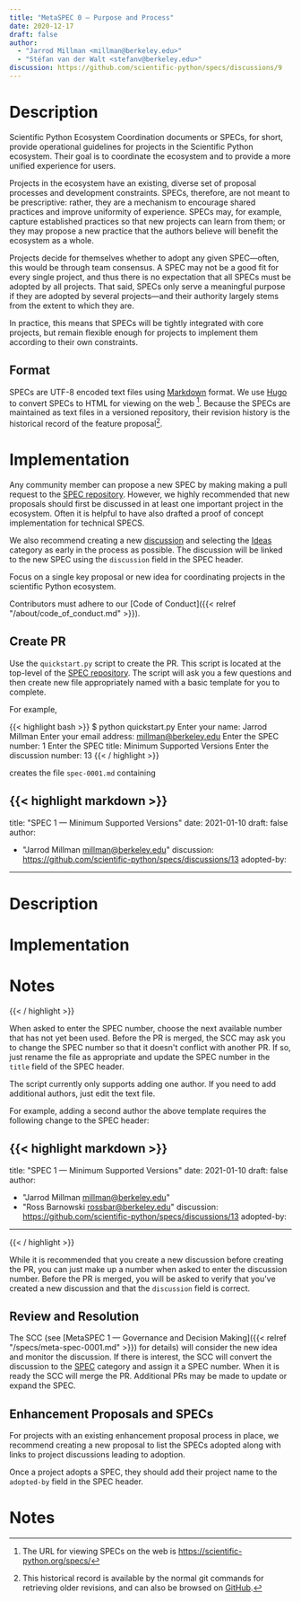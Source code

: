 ```yaml
---
title: "MetaSPEC 0 — Purpose and Process"
date: 2020-12-17
draft: false
author:
  - "Jarrod Millman <millman@berkeley.edu>"
  - "Stéfan van der Walt <stefanv@berkeley.edu>"
discussion: https://github.com/scientific-python/specs/discussions/9
---
```


# Description

Scientific Python Ecosystem Coordination documents or SPECs, for short, provide
operational guidelines for projects in the Scientific Python ecosystem.
Their goal is to coordinate the ecosystem and to provide a more unified
experience for users.

Projects in the ecosystem have an existing, diverse set of proposal processes
and development constraints.
SPECs, therefore, are not meant to be prescriptive: rather, they are a
mechanism to encourage shared practices and improve uniformity of experience.
SPECs may, for example, capture established practices so that new projects can
learn from them; or they may propose a new practice that the authors believe
will benefit the ecosystem as a whole.

Projects decide for themselves whether to adopt any given SPEC—often, this
would be through team consensus.
A SPEC may not be a good fit for every single project, and thus there is no
expectation that all SPECs must be adopted by all projects.
That said, SPECs only serve a meaningful purpose if they are adopted by several
projects—and their authority largely stems from the extent to which they are.

In practice, this means that SPECs will be tightly integrated with core
projects, but remain flexible enough for projects to implement them according
to their own constraints.

## Format

SPECs are UTF-8 encoded text files using
[Markdown](https://www.markdownguide.org/) format.
We use [Hugo](https://gohugo.io/) to convert SPECs to HTML for viewing on the
web [^2].
Because the SPECs are maintained as text files in a versioned
repository, their revision history is the historical record of the
feature proposal[^1].

# Implementation

Any community member can propose a new SPEC by making making a pull request to
the [SPEC repository](https://github.com/scientific-python/specs).
However, we highly recommended that new proposals should first be discussed
in at least one important project in the ecosystem.
Often it is helpful to have also drafted a proof of concept implementation
for technical SPECS.

We also recommend creating a new
[discussion](https://github.com/scientific-python/specs/discussions/new) and
selecting the
[Ideas](https://github.com/scientific-python/specs/discussions/categories/ideas)
category as early in the process as possible.
The discussion will be linked to the new SPEC using the ``discussion``
field in the SPEC header.

Focus on a single key proposal or new idea for coordinating projects in
the scientific Python ecosystem.

Contributors must adhere to our [Code of Conduct]({{< relref
"/about/code_of_conduct.md" >}}).

## Create PR

Use the ``quickstart.py`` script to create the PR.
This script is located at the top-level of the [SPEC
repository](https://github.com/scientific-python/specs).
The script will ask you a few questions and then create new file
appropriately named with a basic template for you to complete.

For example,

{{< highlight bash >}}
$ python quickstart.py
Enter your name: Jarrod Millman
Enter your email address: millman@berkeley.edu
Enter the SPEC number: 1
Enter the SPEC title: Minimum Supported Versions
Enter the discussion number: 13
{{< / highlight >}}

creates the file ``spec-0001.md`` containing

{{< highlight markdown >}}
---
title: "SPEC 1 — Minimum Supported Versions"
date: 2021-01-10
draft: false
author:
  - "Jarrod Millman <millman@berkeley.edu>"
discussion: https://github.com/scientific-python/specs/discussions/13
adopted-by:
---

# Description

<!--
Briefly and clearly describe the proposal.
Explain the general need and the advantages of this specific proposal.
If relevant, include examples of how the new functionality would be
used, intended use-cases, and pseudo-code illustrating its use.
-->

# Implementation

<!--
Discuss how this would be implemented by projects.
-->

# Notes

<!--
Include a bulleted list of annotated links, comments, and other ancillary
information as needed.
-->
{{< / highlight >}}
<!--

The proposal should be submitted as a draft SPEC via a `GitHub pull
request`_ to the ``doc/nxeps`` directory with the name ``nxep-<n>.rst``
where ``<n>`` is an appropriately assigned four-digit number (e.g.,
``spec-0000.rst``). The draft must use the :doc:`nxep-template` file.

-->

When asked to enter the SPEC number, choose the next available number that
has not yet been used.
Before the PR is merged, the SCC may ask you to change the SPEC number so that
it doesn't conflict with another PR.
If so, just rename the file as appropriate and update the SPEC number in the
``title`` field of the SPEC header.

The script currently only supports adding one author.
If you need to add additional authors, just edit the text file.

For example, adding a second author the above template requires the following
change to the SPEC header:

{{< highlight markdown >}}
---
title: "SPEC 1 — Minimum Supported Versions"
date: 2021-01-10
draft: false
author:
  - "Jarrod Millman <millman@berkeley.edu>"
  - "Ross Barnowski <rossbar@berkeley.edu>"
discussion: https://github.com/scientific-python/specs/discussions/13
adopted-by:
---
{{< / highlight >}}

While it is recommended that you create a new discussion before creating the PR,
you can just make up a number when asked to enter the discussion number.
Before the PR is merged, you will be asked to verify that you've created a
new discussion and that the ``discussion`` field is correct.

## Review and Resolution

The SCC (see [MetaSPEC 1 — Governance and Decision Making]({{< relref
"/specs/meta-spec-0001.md" >}}) for details) will consider the new idea and
monitor the discussion.
If there is interest, the SCC will convert the discussion to the
[SPEC](https://github.com/scientific-python/specs/discussions/categories/specs)
category and assign it a SPEC number.
When it is ready the SCC will merge the PR.
Additional PRs may be made to update or expand the SPEC.

## Enhancement Proposals and SPECs

For projects with an existing enhancement proposal process in place, we
recommend creating a new proposal to list the SPECs adopted along with links to
project discussions leading to adoption.

Once a project adopts a SPEC, they should add their project name to the
``adopted-by`` field in the SPEC header.

<!--
### SPEC Status

Every SPEC is assigned a status, which is either ``draft``, ``accepted``, or ``withdrawn``.

#### How a SPEC becomes Accepted

#### How a SPEC becomes Withdrawn
-->

# Notes

[^1]: This historical record is available by the normal git commands for
    retrieving older revisions, and can also be browsed on
    [GitHub](https://github.com/scientific-python/specs).

[^2]: The URL for viewing SPECs on the web is
    <https://scientific-python.org/specs/>
